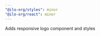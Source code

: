 ```yaml
---
"@ilo-org/styles": minor
"@ilo-org/react": minor
---
```


Adds responsive logo component and styles
